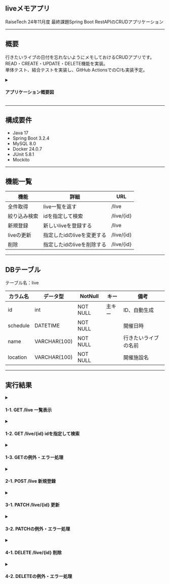 ## liveメモアプリ
RaiseTech 24年11月度 最終課題Spring Boot RestAPIのCRUDアプリケーション

---
## 概要
行きたいライブの日付を忘れないようにメモしておけるCRUDアプリです。  
READ・CREATE・UPDATE・DELETE機能を実装。  
単体テスト、結合テストを実装し、GitHub ActionsでのCIも実装予定。


<details>
<summary><h4>アプリケーション概要図</h4></summary>

![Image](https://github.com/user-attachments/assets/7285367f-9238-4ecd-b434-b31e5c246dc0)
</details>

---
## 構成要件
* Java 17
* Spring Boot 3.2.4
* MySQL 8.0
* Docker 24.0.7 
* JUnit 5.8.1
* Mockito
  
---
## 機能一覧

| 機能 | 詳細 | URL |
| ------------ | ------------- | ------------- |
| 全件取得 | live一覧を返す | /live |
| 絞り込み検索 | idを指定して検索 | /live/{id} |
| 新規登録 | 新しいliveを登録する | /live |
| liveの更新 | 指定したidのliveを変更する | /live/{id} |
| 削除 | 指定したidのliveを削除する | /live/{id} |

---
## DBテーブル
テーブル名：live

| カラム名 | データ型 | NotNull | キー | 備考 |
| ------------ | ------------- | ------------- | ------------- | ------------- |
| id | int | NOT NULL | 主キー | ID、自動生成 |
| schedule | DATETIME  | NOT NULL || 開催日時 |
| name | VARCHAR(100) | NOT NULL || 行きたいライブの名前 |
| location | VARCHAR(100)  | NOT NULL || 開催施設名 |

---
## 実行結果

<details>
<summary><h4> 1-1. GET /live 一覧表示 </h4></summary>
  
![スクリーンショット (220)](https://github.com/kttsu/learning_task_10/assets/150462533/b3332213-deef-4a80-b1be-35f84b104020)
</details>
<details>
<summary><h4> 1-2. GET /live/{id} idを指定して検索 </h4></summary>

![スクリーンショット (221)](https://github.com/kttsu/learning_task_10/assets/150462533/94a5b259-c4d0-403e-b5ef-6a3a665fe828)
</details>
<details>
<summary><h4> 1-3. GETの例外・エラー処理  </h4></summary>

<h4>1-3-1. /live/{id} 存在しないliveのidを指定したとき</h4>

![スクリーンショット (222)](https://github.com/kttsu/learning_task_10/assets/150462533/b7c5b364-fe0f-41e8-a6b2-263d9a8cdedb)
</details>
<details>
<summary><h4> 2-1. POST /live 新規登録</h4></summary>
<h5>ResponseBody</h5>
  
![スクリーンショット (227)](https://github.com/kttsu/learning_task_10/assets/150462533/312047a5-2f2a-4314-947a-bada1ceeb190)
<h5>ResponseHeader</h5>

![スクリーンショット (225)](https://github.com/kttsu/learning_task_10/assets/150462533/2e05f644-edb8-49b3-b8a9-7ad43a9b0428)
</details>
<details>
<summary><h4> 3-1. PATCH /live/{id} 更新</h4></summary>

![スクリーンショット (228)](https://github.com/kttsu/learning_task_10/assets/150462533/a2213052-6218-4367-b2fa-225a26e15d59)
</details>
<details>
<summary><h4> 3-2. PATCHの例外・エラー処理</h4></summary>
<h4> 3-2-1. PATCH /live/{id} 存在しないliveのidを指定したとき</h4>

![スクリーンショット (230)](https://github.com/kttsu/learning_task_10/assets/150462533/f79d3d65-c791-460a-9451-1e32d677f2b4)
<h4> 3-2-2. PATCH /drama/{id} 同じliveの情報を登録したとき</h4>

![スクリーンショット (229)](https://github.com/kttsu/learning_task_10/assets/150462533/8f04d022-3e9e-44b0-b954-485efb46f7c0)
</details>

<details>
<summary><h4>4-1. DELETE /live/{id} 削除</h4></summary>

![スクリーンショット (231)](https://github.com/kttsu/learning_task_10/assets/150462533/a6b8fadb-ff04-4965-9151-3e971da3184b)
</details>
<details>
<summary><h4>4-2. DELETEの例外・エラー処理</h4></summary>
<h4>4-2-1. /live/{id} 存在しないliveのidを指定したとき</h4>

![スクリーンショット (232)](https://github.com/kttsu/learning_task_10/assets/150462533/013bd670-b7c7-4025-b027-3725c5434bbc)
</details>
